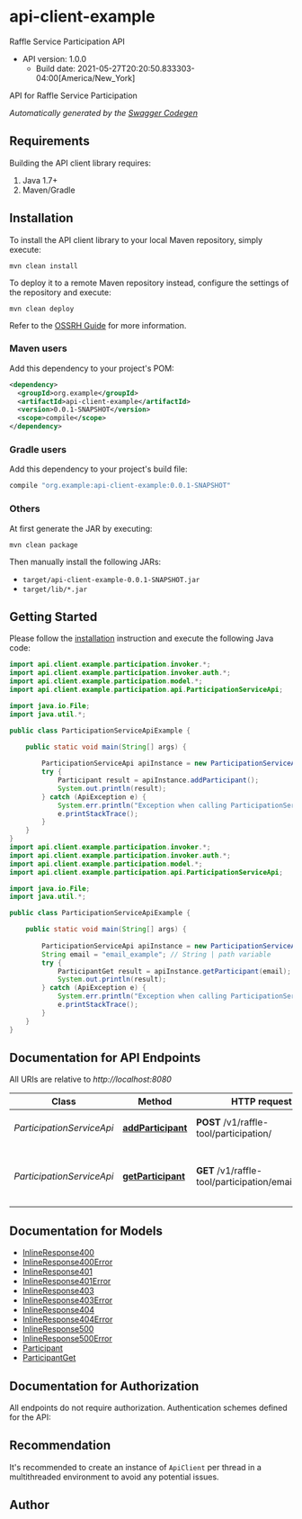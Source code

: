 # api-client-example

Raffle Service Participation API
- API version: 1.0.0
  - Build date: 2021-05-27T20:20:50.833303-04:00[America/New_York]

API for Raffle Service Participation


*Automatically generated by the [Swagger Codegen](https://github.com/swagger-api/swagger-codegen)*


## Requirements

Building the API client library requires:
1. Java 1.7+
2. Maven/Gradle

## Installation

To install the API client library to your local Maven repository, simply execute:

```shell
mvn clean install
```

To deploy it to a remote Maven repository instead, configure the settings of the repository and execute:

```shell
mvn clean deploy
```

Refer to the [OSSRH Guide](http://central.sonatype.org/pages/ossrh-guide.html) for more information.

### Maven users

Add this dependency to your project's POM:

```xml
<dependency>
  <groupId>org.example</groupId>
  <artifactId>api-client-example</artifactId>
  <version>0.0.1-SNAPSHOT</version>
  <scope>compile</scope>
</dependency>
```

### Gradle users

Add this dependency to your project's build file:

```groovy
compile "org.example:api-client-example:0.0.1-SNAPSHOT"
```

### Others

At first generate the JAR by executing:

```shell
mvn clean package
```

Then manually install the following JARs:

* `target/api-client-example-0.0.1-SNAPSHOT.jar`
* `target/lib/*.jar`

## Getting Started

Please follow the [installation](#installation) instruction and execute the following Java code:

```java
import api.client.example.participation.invoker.*;
import api.client.example.participation.invoker.auth.*;
import api.client.example.participation.model.*;
import api.client.example.participation.api.ParticipationServiceApi;

import java.io.File;
import java.util.*;

public class ParticipationServiceApiExample {

    public static void main(String[] args) {
        
        ParticipationServiceApi apiInstance = new ParticipationServiceApi();
        try {
            Participant result = apiInstance.addParticipant();
            System.out.println(result);
        } catch (ApiException e) {
            System.err.println("Exception when calling ParticipationServiceApi#addParticipant");
            e.printStackTrace();
        }
    }
}
import api.client.example.participation.invoker.*;
import api.client.example.participation.invoker.auth.*;
import api.client.example.participation.model.*;
import api.client.example.participation.api.ParticipationServiceApi;

import java.io.File;
import java.util.*;

public class ParticipationServiceApiExample {

    public static void main(String[] args) {
        
        ParticipationServiceApi apiInstance = new ParticipationServiceApi();
        String email = "email_example"; // String | path variable
        try {
            ParticipantGet result = apiInstance.getParticipant(email);
            System.out.println(result);
        } catch (ApiException e) {
            System.err.println("Exception when calling ParticipationServiceApi#getParticipant");
            e.printStackTrace();
        }
    }
}
```

## Documentation for API Endpoints

All URIs are relative to *http://localhost:8080*

Class | Method | HTTP request | Description
------------ | ------------- | ------------- | -------------
*ParticipationServiceApi* | [**addParticipant**](docs/ParticipationServiceApi.md#addParticipant) | **POST** /v1/raffle-tool/participation/ | Post participant info
*ParticipationServiceApi* | [**getParticipant**](docs/ParticipationServiceApi.md#getParticipant) | **GET** /v1/raffle-tool/participation/email/{email} | Get participant details for given user email

## Documentation for Models

 - [InlineResponse400](docs/InlineResponse400.md)
 - [InlineResponse400Error](docs/InlineResponse400Error.md)
 - [InlineResponse401](docs/InlineResponse401.md)
 - [InlineResponse401Error](docs/InlineResponse401Error.md)
 - [InlineResponse403](docs/InlineResponse403.md)
 - [InlineResponse403Error](docs/InlineResponse403Error.md)
 - [InlineResponse404](docs/InlineResponse404.md)
 - [InlineResponse404Error](docs/InlineResponse404Error.md)
 - [InlineResponse500](docs/InlineResponse500.md)
 - [InlineResponse500Error](docs/InlineResponse500Error.md)
 - [Participant](docs/Participant.md)
 - [ParticipantGet](docs/ParticipantGet.md)

## Documentation for Authorization

All endpoints do not require authorization.
Authentication schemes defined for the API:

## Recommendation

It's recommended to create an instance of `ApiClient` per thread in a multithreaded environment to avoid any potential issues.

## Author


